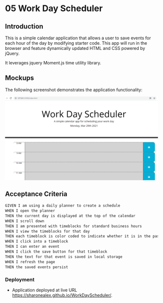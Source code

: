 # 05  Work Day Scheduler

## Introduction

This is a simple calendar application that allows a user to save events for each hour of the day by modifying starter code. This app will run in the browser and feature dynamically updated HTML and CSS powered by jQuery.

It leverages jquery Moment.js time utility library.

## Mockups

The following screenshot demonstrates the application functionality:

![Alt text](./assets/images/Capture3.PNG?raw=true "Title")

## Acceptance Criteria

```md
GIVEN I am using a daily planner to create a schedule
WHEN I open the planner
THEN the current day is displayed at the top of the calendar
WHEN I scroll down
THEN I am presented with timeblocks for standard business hours
WHEN I view the timeblocks for that day
THEN each timeblock is color coded to indicate whether it is in the past, present, or future
WHEN I click into a timeblock
THEN I can enter an event
WHEN I click the save button for that timeblock
THEN the text for that event is saved in local storage
WHEN I refresh the page
THEN the saved events persist
```



### Deployment

* Application deployed at live URL  https://sharonealex.github.io/WorkDayScheduler/.




